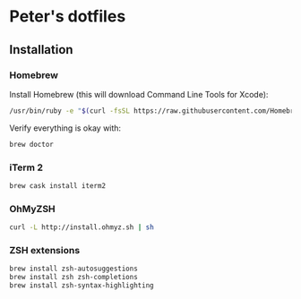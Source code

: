 # Peter's dotfiles

## Installation

### Homebrew

Install Homebrew (this will download Command Line Tools for Xcode):

```bash
/usr/bin/ruby -e "$(curl -fsSL https://raw.githubusercontent.com/Homebrew/install/master/install)"
```

Verify everything is okay with:

```bash
brew doctor
```

### iTerm 2

```bash
brew cask install iterm2
```

### OhMyZSH

```bash
curl -L http://install.ohmyz.sh | sh
```

### ZSH extensions

```bash
brew install zsh-autosuggestions
brew install zsh zsh-completions
brew install zsh-syntax-highlighting
```
